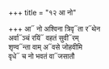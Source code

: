 +++
title = "१२ आ नो"

+++
आ᳓ नो अश्विना त्रिवृ᳓ता र᳓थेन  
अर्वा᳓ञ्चं रयिं᳓ वहतं सुवी᳓रम्  
शृण्व᳓न्ता वाम् अ᳓वसे जोहवीमि  
वृधे᳓ च नो भवतं वा᳓जसातौ